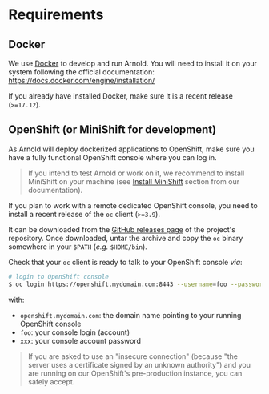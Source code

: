 # Requirements

## Docker

We use [Docker](https://www.docker.com) to develop and run Arnold. You will need
to install it on your system following the official documentation:
https://docs.docker.com/engine/installation/

If you already have installed Docker, make sure it is a recent release
(`>=17.12`).

## OpenShift (or MiniShift for development)

As Arnold will deploy dockerized applications to OpenShift, make sure you have a
fully functional OpenShift console where you can log in.

> If you intend to test Arnold or work on it, we recommend to install MiniShift
> on your machine (see [Install MiniShift](./minishift.md) section from our
> documentation).

If you plan to work with a remote dedicated OpenShift console, you need to
install a recent release of the `oc` client (`>=3.9`).

It can be downloaded from the [GitHub releases
page](https://github.com/openshift/origin/releases) of the project's repository.
Once downloaded, untar the archive and copy the `oc` binary somewhere in your
`$PATH` (_e.g._ `$HOME/bin`).

Check that your `oc` client is ready to talk to your OpenShift console _via_:

```bash
# login to OpenShift console
$ oc login https://openshift.mydomain.com:8443 --username=foo --password=xxx
```

with:

* `openshift.mydomain.com`: the domain name pointing to your running OpenShift
  console
* `foo`: your console login (account)
* `xxx`: your console account password

> If you are asked to use an "insecure connection" (because "the server uses a
> certificate signed by an unknown authority") and you are running on our
> OpenShift's pre-production instance, you can safely accept.
